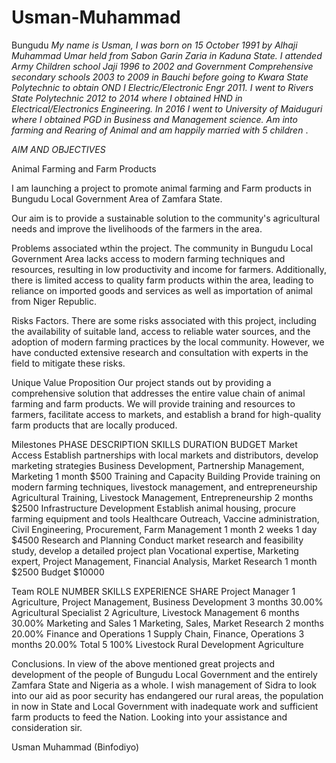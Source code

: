# Usman-Muhammad
Bungudu 
_My name is Usman, I was born on 15 October 1991 by Alhaji Muhammad Umar held from Sabon Garin Zaria in Kaduna State. I attended Army Children school Jaji 1996 to 2002 and Government Comprehensive secondary schools 2003 to 2009 in Bauchi before going to Kwara State Polytechnic to obtain OND I Electric/Electronic Engr 2011. I went to Rivers State Polytechnic 2012 to 2014 where I obtained HND in Electrical/Electronics Engineering. In 2016 I went to University of Maiduguri where I obtained PGD in Business and Management science. Am into farming and Rearing of Animal and am happily married with 5 children_ .

   *AIM AND OBJECTIVES* 

Animal Farming and Farm Products

I am launching a project to promote animal farming and Farm products in Bungudu Local Government Area of Zamfara State. 

Our aim is to provide a sustainable solution to the community's agricultural needs and improve the livelihoods of the farmers in the area.

 Problems associated wthin the project.
The community in Bungudu Local Government Area lacks access to modern farming techniques and resources, resulting in low productivity and income for farmers. Additionally, there is limited access to quality farm products within the area, leading to reliance on imported goods and services as well as importation of animal from Niger Republic.

Risks Factors. 
There are some risks associated with this project, including the availability of suitable land, access to reliable water sources, and the adoption of modern farming practices by the local community. However, we have conducted extensive research and consultation with experts in the field to mitigate these risks.

 Unique Value Proposition
Our project stands out by providing a comprehensive solution that addresses the entire value chain of animal farming and farm products. We will provide training and resources to farmers, facilitate access to markets, and establish a brand for high-quality farm products that are locally produced.

 Milestones
PHASE	DESCRIPTION	SKILLS	DURATION	BUDGET
Market Access	Establish partnerships with local markets and distributors, develop marketing strategies	Business Development, Partnership Management, Marketing	1 month	$500
Training and Capacity Building	Provide training on modern farming techniques, livestock management, and entrepreneurship	Agricultural Training, Livestock Management, Entrepreneurship	2 months	$2500
Infrastructure Development	Establish animal housing, procure farming equipment and tools	Healthcare Outreach, Vaccine administration, Civil Engineering, Procurement, Farm Management	1 month 2 weeks 1 day	$4500
Research and Planning	Conduct market research and feasibility study, develop a detailed project plan	Vocational expertise, Marketing expert, Project Management, Financial Analysis, Market Research	1 month	$2500
 Budget
$10000

 Team
ROLE	NUMBER	SKILLS	EXPERIENCE	SHARE
Project Manager	1	Agriculture, Project Management, Business Development	3 months	30.00%
Agricultural Specialist	2	Agriculture, Livestock Management	6 months	30.00%
Marketing and Sales	1	Marketing, Sales, Market Research	2 months	20.00%
Finance and Operations	1	Supply Chain, Finance, Operations	3 months	20.00%
Total	5			100%
Livestock
Rural Development
Agriculture

Conclusions.
 In view of the above mentioned great projects and development of the people of Bungudu Local Government and the entirely Zamfara State and Nigeria as a whole. I wish management of Sidra to look into our aid as poor security has endangered our rural areas, the population in now in State and Local Government with inadequate work and sufficient farm products to feed the Nation. Looking into your assistance and consideration sir.

Usman Muhammad (Binfodiyo)
